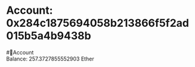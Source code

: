 
Account: 0x284c1875694058b213866f5f2ad015b5a4b9438b
===================================================
  
#📜Account  
Balance: 257.3727855552903 Ether